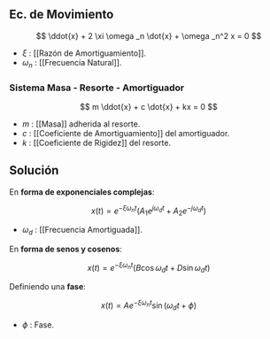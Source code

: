 
## Ec. de Movimiento



$$
	 \ddot{x} + 2 \xi \omega _n \dot{x} + \omega _n^2 x = 0 
$$
- $\xi$ : [[Razón de Amortiguamiento]].
- $\omega _n$ : [[Frecuencia Natural]].

### Sistema Masa - Resorte - Amortiguador



$$
	m \ddot{x} + c \dot{x} + kx = 0
$$
- $m$ : [[Masa]] adherida al resorte.
- $c$ : [[Coeficiente de Amortiguamiento]] del amortiguador.
- $k$ : [[Coeficiente de Rigidez]] del resorte.

## Solución

En **forma de exponenciales complejas**:

$$
	x(t) = e^{-\xi \omega _n t} \left( A_1 e^{j \omega _d t} + A_2 e^{-j \omega _d t} \right)
$$
- $\omega _d$ : [[Frecuencia Amortiguada]].

En **forma de senos y cosenos**:

$$
	x(t) = e^{-\xi \omega _n t} \left( B \cos{\omega _d t} + D \sin{\omega _d t} \right)
$$

Definiendo una **fase**:

$$
	x(t) = Ae^{-\xi \omega _n t} \sin{\left( \omega _d t + \phi  \right)}
$$
- $\phi$ : Fase.




